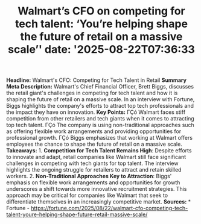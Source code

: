 ﻿---
title: "Walmart’s CFO on competing for tech talent: ‘You’re helping shape the future of retail on a massive scale’'
date: '2025-08-22T07:36:33"
category: "Markets"
summary: ""
slug: "walmarts cfo on competing for tech talent youre helping shap"
source_urls:
  - "https://fortune.com/2025/08/22/walmart-cfo-competing-tech-talent-youre-helping-shape-future-retail-massive-scale/"
seo:
  title: "Walmart’s CFO on competing for tech talent: ‘You’re helping shape the future of retail on a massive scale’ | Hash n Hedge'
  description: '"
  keywords: ["news", "markets", "brief"]
---
**Headline:** Walmart's CFO: Competing for Tech Talent in Retail  **Summary Meta Description:** Walmart's Chief Financial Officer, Brett Biggs, discusses the retail giant's challenges in competing for tech talent and how it is shaping the future of retail on a massive scale. In an interview with Fortune, Biggs highlights the company's efforts to attract top tech professionals and the impact they have on innovation.  **Key Points:**  ΓÇó Walmart faces stiff competition from other retailers and tech giants when it comes to attracting top tech talent. ΓÇó The company is using non-traditional approaches such as offering flexible work arrangements and providing opportunities for professional growth. ΓÇó Biggs emphasizes that working at Walmart offers employees the chance to shape the future of retail on a massive scale.  **Takeaways:**  1. **Competition for Tech Talent Remains High**: Despite efforts to innovate and adapt, retail companies like Walmart still face significant challenges in competing with tech giants for top talent. The interview highlights the ongoing struggle for retailers to attract and retain skilled workers. 2. **Non-Traditional Approaches Key to Attraction**: Biggs' emphasis on flexible work arrangements and opportunities for growth underscores a shift towards more innovative recruitment strategies. This approach may be critical for companies like Walmart that seek to differentiate themselves in an increasingly competitive market.  **Sources:**  * Fortune - https://fortune.com/2025/08/22/walmart-cfo-competing-tech-talent-youre-helping-shape-future-retail-massive-scale/ 
